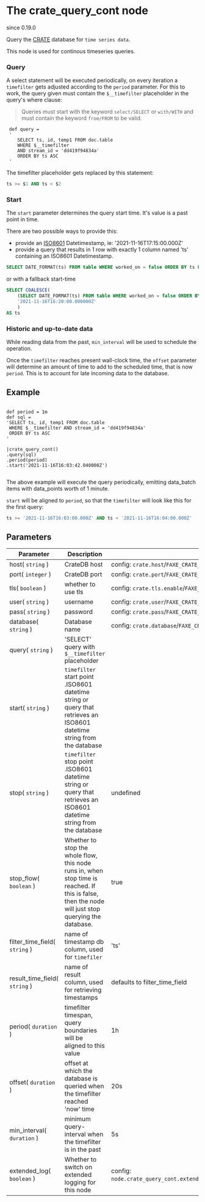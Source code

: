 The crate_query_cont node
=====================

since 0.19.0

Query the [CRATE](https://crate.io) database for `time series data`. 

This node is used for continous timeseries queries.

### Query 

A select statement will be executed periodically, on every iteration a `timefilter` gets adjusted according to the `period` parameter.
For this to work, the query given must contain the `$__timefilter` placeholder in the query's where clause:

> Queries must start with the keyword `select/SELECT` or `with/WITH` and must contain the keyword `from/FROM` to be valid.

```dfs 
 def query = 
 '
    SELECT ts, id, temp1 FROM doc.table 
    WHERE $__timefilter 
    AND stream_id = 'dd419f94834a'
    ORDER BY ts ASC
 '
```
The timefilter placeholder gets replaced by this statement:
```sql
ts >= $1 AND ts < $2

```

### Start

The `start` parameter determines the query start time. It's value is a past point in time.

There are two possible ways to provide this:

* provide an [ISO8601](https://en.wikipedia.org/wiki/ISO_8601) Datetimestamp, ie: '2021-11-16T17:15:00.000Z'
* provide a query that results in 1 row with exactly 1 column named 'ts' containing an ISO8601 Datetimestamp.

```sql
SELECT DATE_FORMAT(ts) FROM table WHERE worked_on = false ORDER BY ts LIMIT 1

```

or with a fallback start-time

```sql
SELECT COALESCE(
    (SELECT DATE_FORMAT(ts) FROM table WHERE worked_on = false ORDER BY ts LIMIT 1),
    '2021-11-16T16:20:00.000000Z'
    )
AS ts

```

### Historic and up-to-date data

While reading data from the past, `min_interval` will be used to schedule the operation.

Once the `timefilter` reaches present wall-clock time, the `offset` parameter will determine an amount of time to add to
the scheduled time, that is now `period`. This is to account for late incoming data to the database.



Example
-------
```dfs

def period = 1m
def sql = 
'SELECT ts, id, temp1 FROM doc.table 
 WHERE $__timefilter AND stream_id = 'dd419f94834a'
 ORDER BY ts ASC
'

|crate_query_cont()
.query(sql)
.period(period)  
.start('2021-11-16T16:03:42.040000Z')
 
```
 
The above example will execute the query periodically, emitting data_batch items with data_points worth of 1 minute. 

`start` will be aligned to `period`, so that the `timefilter` will look like this for the first query:
```sql
ts >= '2021-11-16T16:03:00.000Z' AND ts < '2021-11-16T16:04:00.000Z'

```



Parameters
----------

| Parameter                     | Description                                                                                                                                         | Default                                                                            |
|-------------------------------|-----------------------------------------------------------------------------------------------------------------------------------------------------|------------------------------------------------------------------------------------|
| host( `string` )              | CrateDB host                                                                                                                                        | config: `crate.host`/`FAXE_CRATE_HOST`                                             |
| port( `integer` )             | CrateDB port                                                                                                                                        | config: `crate.port`/`FAXE_CRATE_PORT`                                             |
| tls( `boolean` )              | whether to use tls                                                                                                                                  | config: `crate.tls.enable`/`FAXE_CRATE_TLS_ENABLE`                                 |
| user( `string` )              | username                                                                                                                                            | config: `crate.user`/`FAXE_CRATE_USER`                                             |
| pass( `string` )              | password                                                                                                                                            | config: `crate.pass`/`FAXE_CRATE_PASS`                                             |
| database( `string` )          | Database name                                                                                                                                       | config: `crate.database`/`FAXE_CRATE_DATABASE`                                     |
| query( `string` )             | 'SELECT' query with `$__timefilter` placeholder                                                                                                     |                                                                                    |
| start( `string` )             | `timefilter` start point .ISO8601 datetime string or query that retrieves an ISO8601 datetime string from the database                              |                                                                                    |
| stop( `string` )              | `timefilter` stop point .ISO8601 datetime string or query that retrieves an ISO8601 datetime string from the database                               | undefined                                                                          |
| stop_flow( `boolean` )        | Whether to stop the whole flow, this node runs in, when stop time is reached. If this is false, then the node will just stop querying the database. | true                                                                               |
| filter_time_field( `string` ) | name of timestamp db column, used for `timefiler`                                                                                                   | 'ts'                                                                               |
| result_time_field( `string` ) | name of result column, used for retrieving timestamps                                                                                               | defaults to filter_time_field                                                      |
| period( `duration` )          | timefilter timespan, query boundaries will be aligned to this value                                                                                 | 1h                                                                                 |
| offset( `duration` )          | offset at which the database is queried when the timefilter reached 'now' time                                                                      | 20s                                                                                |
| min_interval( `duration` )    | minimum query-interval when the timefilter is in the past                                                                                           | 5s                                                                                 |
| extended_log( `boolean` )     | Whether to switch on extended logging for this node                                                                                                 | config: `node.crate_query_cont.extended_log`/`FAXE_NODE_CRATE_QUERY_CONT_EXTENDED_LOG` |
